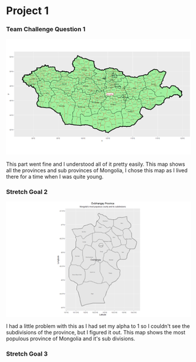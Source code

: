 # Project 1

### Team Challenge Question 1

![](Mongolia.jpeg)

This part went fine and I understood all of it pretty easily. This map shows all the provinces and sub provinces of Mongolia, I chose this map as I lived there for a time when I was quite young. 

### Stretch Goal 2

![](Övörhangay.jpeg)

I had a little problem with this as I had set my alpha to 1 so I couldn't see the subdivisions of the province, but I figured it out. 
This map shows the most populous province of Mongolia and it's sub divisions.

### Stretch Goal 3
